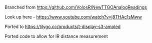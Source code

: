 Branched from https://github.com/VolosR/NewTTGOAnalogReadings

Look up here - https://www.youtube.com/watch?v=j8THAc1sMww

Ported to https://lilygo.cc/products/t-display-s3-amoled

Ported code to allow for IR distance measurement
